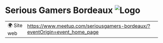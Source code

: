 # Serious Gamers Bordeaux ![Logo](https://example.com/logo-serious-gamers-bordeaux.png)

|                                |     |
| ------------------------------ | --- |
| 🌍 Site web                    | https://www.meetup.com/seriousgamers-bordeaux/?eventOrigin=event_home_page |
